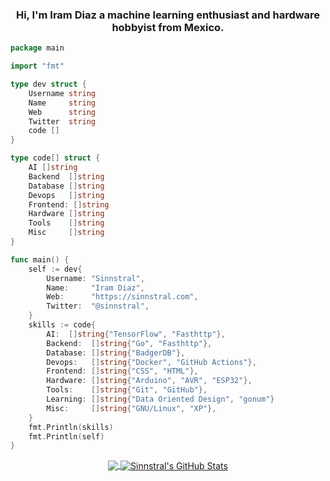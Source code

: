 <h3 align="center">
  Hi, I'm Iram Diaz a machine learning enthusiast and hardware hobbyist from Mexico.
</h3>

```go
package main

import "fmt"

type dev struct {
	Username string
	Name     string
	Web      string
	Twitter  string
    code []
}

type code[] struct {
	AI []string
	Backend  []string
	Database []string
	Devops   []string
    Frontend: []string
	Hardware []string
	Tools    []string
	Misc     []string
}

func main() {
	self := dev{
		Username: "Sinnstral",
		Name:     "Iram Diaz",
		Web:      "https://sinnstral.com",
		Twitter:  "@sinnstral",
	}
	skills := code{
        AI:  []string{"TensorFlow", "Fasthttp"},
		Backend:  []string{"Go", "Fasthttp"},
		Database: []string{"BadgerDB"},
		Devops:   []string{"Docker", "GitHub Actions"},
        Frontend: []string{"CSS", "HTML"},
		Hardware: []string{"Arduino", "AVR", "ESP32"},
		Tools:    []string{"Git", "GitHub"},
        Learning: []string{"Data Oriented Design", "gonum"}
		Misc:     []string{"GNU/Linux", "XP"},
	}
	fmt.Println(skills)
	fmt.Println(self)
}
```

<p align="center">
  <a href="https://github.com/sinnstral/sinnstral">
    <img align="center" src="https://github-readme-stats.vercel.app/api/top-langs/?username=sinnstral&hide=java,html&title_color=ffffff&text_color=c9cacc&icon_color=2bbc8a&bg_color=1d1f21" />
  </a>
  <a href="https://github.com/sinnstral/sinnstral">
    <img align="center" src="https://github-readme-stats.vercel.app/api?username=sinnstral&show_icons=true&line_height=27&count_private=true&title_color=ffffff&text_color=c9cacc&icon_color=2bbc8a&bg_color=1d1f21" alt="Sinnstral's GitHub Stats" />
  </a>
</p>

